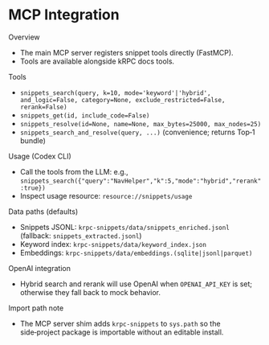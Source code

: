 # MCP Integration

Overview
- The main MCP server registers snippet tools directly (FastMCP).
- Tools are available alongside kRPC docs tools.

Tools
- `snippets_search(query, k=10, mode='keyword'|'hybrid', and_logic=False, category=None, exclude_restricted=False, rerank=False)`
- `snippets_get(id, include_code=False)`
- `snippets_resolve(id=None, name=None, max_bytes=25000, max_nodes=25)`
- `snippets_search_and_resolve(query, ...)` (convenience; returns Top‑1 bundle)

Usage (Codex CLI)
- Call the tools from the LLM: e.g., `snippets_search({"query":"NavHelper","k":5,"mode":"hybrid","rerank":true})`
- Inspect usage resource: `resource://snippets/usage`

Data paths (defaults)
- Snippets JSONL: `krpc-snippets/data/snippets_enriched.jsonl` (fallback: `snippets_extracted.jsonl`)
- Keyword index: `krpc-snippets/data/keyword_index.json`
- Embeddings: `krpc-snippets/data/embeddings.(sqlite|jsonl|parquet)`

OpenAI integration
- Hybrid search and rerank will use OpenAI when `OPENAI_API_KEY` is set; otherwise they fall back to mock behavior.

Import path note
- The MCP server shim adds `krpc-snippets` to `sys.path` so the side‑project package is importable without an editable install.

